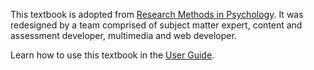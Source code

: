 <div className="flex justify-center items-center ">
  <i-image src="/images/itell.svg" alt="iTELL logo" width=180 height=180  />
</div>


<div className = "prose dark:prose-invert">

This textbook is adopted from [Research Methods in Psychology](https://kpu.pressbooks.pub/psychmethods4e/). It was redesigned by a team comprised of subject matter expert,
content and assessment developer, multimedia and web developer.

Learn how to use this textbook in the <a href="/guide">User Guide</a>.

</div>
